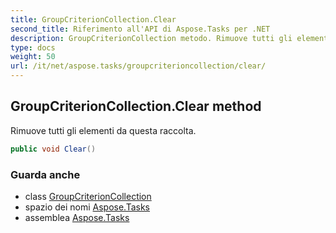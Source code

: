 ```yaml
---
title: GroupCriterionCollection.Clear
second_title: Riferimento all'API di Aspose.Tasks per .NET
description: GroupCriterionCollection metodo. Rimuove tutti gli elementi da questa raccolta.
type: docs
weight: 50
url: /it/net/aspose.tasks/groupcriterioncollection/clear/
---
```

## GroupCriterionCollection.Clear method

Rimuove tutti gli elementi da questa raccolta.

```csharp
public void Clear()
```

### Guarda anche

* class [GroupCriterionCollection](../)
* spazio dei nomi [Aspose.Tasks](../../groupcriterioncollection/)
* assemblea [Aspose.Tasks](../../../)


